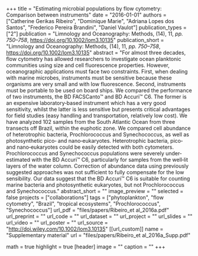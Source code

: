 +++
title = "Estimating microbial populations by flow cytometry: Comparison between instruments"
date = "2016-01-01"
authors = ["Catherine Gerikas Ribeiro", "Dominique Marie", "Adriana Lopes dos Santos", "Frederico Pereira Brandini", "Daniel Vaulot"]
publication_types = ["2"]
publication = "Limnology and Oceanography: Methods, (14), 11, _pp. 750–758_, https://doi.org/10.1002/lom3.10135"
publication_short = "Limnology and Oceanography: Methods, (14), 11, _pp. 750–758_, https://doi.org/10.1002/lom3.10135"
abstract = "For almost three decades, flow cytometry has allowed researchers to investigate ocean planktonic communities using size and cell fluorescence properties. However, oceanographic applications must face two constraints. First, when dealing with marine microbes, instruments must be sensitive because these organisms are very small and with low fluorescence. Second, instruments must be portable to be used on board ships. We compared the performance of two instruments, the BD FACSCanto™ and BD Accuri™ C6. The former is an expensive laboratory‐based instrument which has a very good sensitivity, whilst the latter is less sensitive but presents critical advantages for field studies (easy handling and transportation, relatively low cost). We have analyzed 102 samples from the South Atlantic Ocean from three transects off Brazil, within the euphotic zone. We compared cell abundance of heterotrophic bacteria, Prochlorococcus and Synechococcus, as well as photosynthetic pico‐ and nano‐eukaryotes. Heterotrophic bacteria, pico‐ and nano‐eukaryotes could be easily detected with both cytometers. Prochlorococcus and Synechococcus populations were severely under‐estimated with the BD Accuri™ C6, particularly for samples from the well‐lit layers of the water column. Correction of abundance data using previously suggested approaches was not sufficient to fully compensate for the low sensibility. Our data suggest that the BD Accuri™ C6 is suitable for counting marine bacteria and photosynthetic eukaryotes, but not Prochlorococcus and Synechococcus."
abstract_short = ""
image_preview = ""
selected = false
projects = ["collaborations"]
tags = ["phytoplankton", "flow cytometry", "Brazil", "tropical ecosystems", "Prochlorococcus", "Synechococcus"]
url_pdf = "files/papers/Ribeiro_et al_2016a.pdf"
url_preprint = ""
url_code = ""
url_dataset = ""
url_project = ""
url_slides = ""
url_video = ""
url_poster = ""
url_source = "http://doi.wiley.com/10.1002/lom3.10135"
[[url_custom]]
    name = "Supplementary material"
    url = "files/papers/Ribeiro_et al_2016a_Supp.pdf"

math = true
highlight = true
[header]
image = ""
caption = ""
+++
